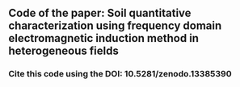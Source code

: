 ## Code of the paper: Soil quantitative characterization using frequency domain electromagnetic induction method in heterogeneous fields

### Cite this code using the DOI: 10.5281/zenodo.13385390

